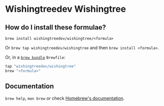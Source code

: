 # Wishingtreedev Wishingtree

## How do I install these formulae?

`brew install wishingtreedev/wishingtree/<formula>`

Or `brew tap wishingtreedev/wishingtree` and then `brew install <formula>`.

Or, in a [`brew bundle`](https://github.com/Homebrew/homebrew-bundle) `Brewfile`:

```ruby
tap "wishingtreedev/wishingtree"
brew "<formula>"
```

## Documentation

`brew help`, `man brew` or check [Homebrew's documentation](https://docs.brew.sh).
